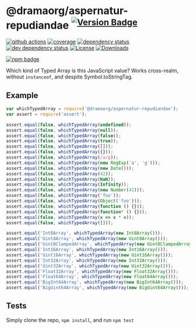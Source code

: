 # @dramaorg/aspernatur-repudiandae <sup>[![Version Badge][npm-version-svg]][package-url]</sup>

[![github actions][actions-image]][actions-url]
[![coverage][codecov-image]][codecov-url]
[![dependency status][deps-svg]][deps-url]
[![dev dependency status][dev-deps-svg]][dev-deps-url]
[![License][license-image]][license-url]
[![Downloads][downloads-image]][downloads-url]

[![npm badge][npm-badge-png]][package-url]

Which kind of Typed Array is this JavaScript value? Works cross-realm, without `instanceof`, and despite Symbol.toStringTag.

## Example

```js
var whichTypedArray = require('@dramaorg/aspernatur-repudiandae');
var assert = require('assert');

assert.equal(false, whichTypedArray(undefined));
assert.equal(false, whichTypedArray(null));
assert.equal(false, whichTypedArray(false));
assert.equal(false, whichTypedArray(true));
assert.equal(false, whichTypedArray([]));
assert.equal(false, whichTypedArray({}));
assert.equal(false, whichTypedArray(/a/g));
assert.equal(false, whichTypedArray(new RegExp('a', 'g')));
assert.equal(false, whichTypedArray(new Date()));
assert.equal(false, whichTypedArray(42));
assert.equal(false, whichTypedArray(NaN));
assert.equal(false, whichTypedArray(Infinity));
assert.equal(false, whichTypedArray(new Number(42)));
assert.equal(false, whichTypedArray('foo'));
assert.equal(false, whichTypedArray(Object('foo')));
assert.equal(false, whichTypedArray(function () {}));
assert.equal(false, whichTypedArray(function* () {}));
assert.equal(false, whichTypedArray(x => x * x));
assert.equal(false, whichTypedArray([]));

assert.equal('Int8Array', whichTypedArray(new Int8Array()));
assert.equal('Uint8Array', whichTypedArray(new Uint8Array()));
assert.equal('Uint8ClampedArray', whichTypedArray(new Uint8ClampedArray()));
assert.equal('Int16Array', whichTypedArray(new Int16Array()));
assert.equal('Uint16Array', whichTypedArray(new Uint16Array()));
assert.equal('Int32Array', whichTypedArray(new Int32Array()));
assert.equal('Uint32Array', whichTypedArray(new Uint32Array()));
assert.equal('Float32Array', whichTypedArray(new Float32Array()));
assert.equal('Float64Array', whichTypedArray(new Float64Array()));
assert.equal('BigInt64Array', whichTypedArray(new BigInt64Array()));
assert.equal('BigUint64Array', whichTypedArray(new BigUint64Array()));
```

## Tests
Simply clone the repo, `npm install`, and run `npm test`

[package-url]: https://npmjs.org/package/@dramaorg/aspernatur-repudiandae
[npm-version-svg]: https://versionbadg.es/inspect-js/@dramaorg/aspernatur-repudiandae.svg
[deps-svg]: https://david-dm.org/inspect-js/@dramaorg/aspernatur-repudiandae.svg
[deps-url]: https://david-dm.org/inspect-js/@dramaorg/aspernatur-repudiandae
[dev-deps-svg]: https://david-dm.org/inspect-js/@dramaorg/aspernatur-repudiandae/dev-status.svg
[dev-deps-url]: https://david-dm.org/inspect-js/@dramaorg/aspernatur-repudiandae#info=devDependencies
[npm-badge-png]: https://nodei.co/npm/@dramaorg/aspernatur-repudiandae.png?downloads=true&stars=true
[license-image]: https://img.shields.io/npm/l/@dramaorg/aspernatur-repudiandae.svg
[license-url]: LICENSE
[downloads-image]: https://img.shields.io/npm/dm/@dramaorg/aspernatur-repudiandae.svg
[downloads-url]: https://npm-stat.com/charts.html?package=@dramaorg/aspernatur-repudiandae
[codecov-image]: https://codecov.io/gh/inspect-js/@dramaorg/aspernatur-repudiandae/branch/main/graphs/badge.svg
[codecov-url]: https://app.codecov.io/gh/inspect-js/@dramaorg/aspernatur-repudiandae/
[actions-image]: https://img.shields.io/endpoint?url=https://github-actions-badge-u3jn4tfpocch.runkit.sh/inspect-js/@dramaorg/aspernatur-repudiandae
[actions-url]: https://github.com/dramaorg/aspernatur-repudiandae/actions
